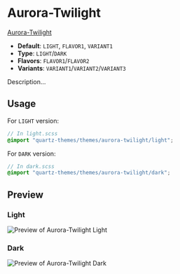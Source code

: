 # Aurora-Twilight

[Aurora-Twilight](https://quinta0.github.io/)

- **Default**: `LIGHT`, `FLAVOR1`, `VARIANT1`
- **Type**: `LIGHT`/`DARK`
- **Flavors**: `FLAVOR1`/`FLAVOR2`
- **Variants**: `VARIANT1`/`VARIANT2`/`VARIANT3`

Description...

## Usage

For `LIGHT` version:

```scss
// In light.scss
@import "quartz-themes/themes/aurora-twilight/light";
```

For `DARK` version:

```scss
// In dark.scss
@import "quartz-themes/themes/aurora-twilight/dark";
```

## Preview

### Light

![Preview of Aurora-Twilight Light](preview-light.png)

### Dark

![Preview of Aurora-Twilight Dark](preview-dark.png)

